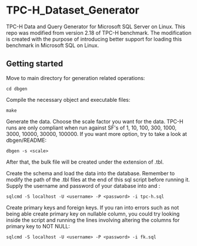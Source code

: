 # TPC-H_Dataset_Generator

TPC-H Data and Query Generator for Microsoft SQL Server on Linux. This repo was modified from version 2.18 of TPC-H benchmark. The modification is created with the purpose of introducing better support for loading this benchmark in Microsoft SQL on Linux.

## Getting started
Move to main directory for generation related operations:
 
 ```
 cd dbgen
 ```

Compile the necessary object and executable files:
 
```
make
```

Generate the data. Choose the scale factor you want for the data. TPC-H runs are only compliant when run against SF's 
      of 1, 10, 100, 300, 1000, 3000, 10000, 30000, 100000. If you want more option, try to take a look at dbgen/README:

```
dbgen -s <scale>
```

After that, the bulk file will be created under the extension of .tbl.

Create the schema and load the data into the database. Remember to modify the path of the .tbl files at the end of this sql script before running it. Supply the username and password of your database into <username> and <password>:

```
sqlcmd -S localhost -U <username> -P <password> -i tpc-h.sql
```

Create primary keys and foreign keys. If you ran into errors such as not being able create primary key on nullable column, you could try looking inside the script and running the lines involving altering the columns for primary key to NOT NULL:

```
sqlcmd -S localhost -U <username> -P <password> -i fk.sql
```
